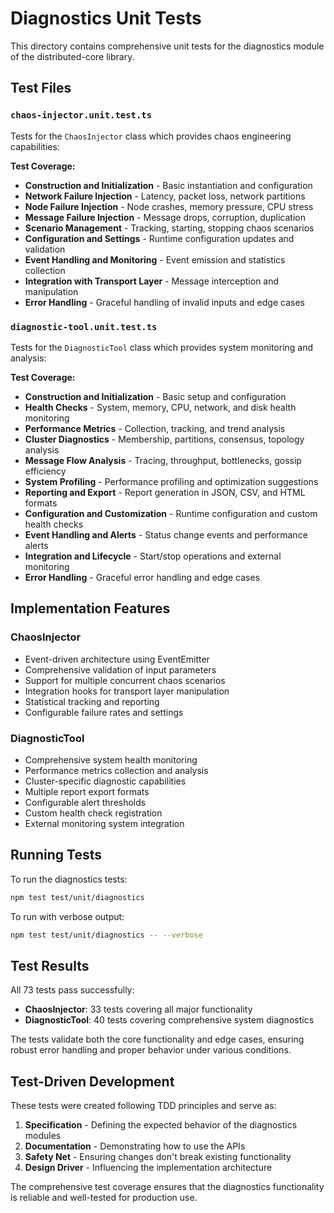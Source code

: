 # Diagnostics Unit Tests

This directory contains comprehensive unit tests for the diagnostics module of the distributed-core library.

## Test Files

### `chaos-injector.unit.test.ts`
Tests for the `ChaosInjector` class which provides chaos engineering capabilities:

**Test Coverage:**
- **Construction and Initialization** - Basic instantiation and configuration
- **Network Failure Injection** - Latency, packet loss, network partitions
- **Node Failure Injection** - Node crashes, memory pressure, CPU stress  
- **Message Failure Injection** - Message drops, corruption, duplication
- **Scenario Management** - Tracking, starting, stopping chaos scenarios
- **Configuration and Settings** - Runtime configuration updates and validation
- **Event Handling and Monitoring** - Event emission and statistics collection
- **Integration with Transport Layer** - Message interception and manipulation
- **Error Handling** - Graceful handling of invalid inputs and edge cases

### `diagnostic-tool.unit.test.ts`
Tests for the `DiagnosticTool` class which provides system monitoring and analysis:

**Test Coverage:**
- **Construction and Initialization** - Basic setup and configuration
- **Health Checks** - System, memory, CPU, network, and disk health monitoring
- **Performance Metrics** - Collection, tracking, and trend analysis
- **Cluster Diagnostics** - Membership, partitions, consensus, topology analysis
- **Message Flow Analysis** - Tracing, throughput, bottlenecks, gossip efficiency
- **System Profiling** - Performance profiling and optimization suggestions
- **Reporting and Export** - Report generation in JSON, CSV, and HTML formats
- **Configuration and Customization** - Runtime configuration and custom health checks
- **Event Handling and Alerts** - Status change events and performance alerts
- **Integration and Lifecycle** - Start/stop operations and external monitoring
- **Error Handling** - Graceful error handling and edge cases

## Implementation Features

### ChaosInjector
- Event-driven architecture using EventEmitter
- Comprehensive validation of input parameters
- Support for multiple concurrent chaos scenarios
- Integration hooks for transport layer manipulation
- Statistical tracking and reporting
- Configurable failure rates and settings

### DiagnosticTool
- Comprehensive system health monitoring
- Performance metrics collection and analysis
- Cluster-specific diagnostic capabilities
- Multiple report export formats
- Configurable alert thresholds
- Custom health check registration
- External monitoring system integration

## Running Tests

To run the diagnostics tests:

```bash
npm test test/unit/diagnostics
```

To run with verbose output:

```bash
npm test test/unit/diagnostics -- --verbose
```

## Test Results

All 73 tests pass successfully:
- **ChaosInjector**: 33 tests covering all major functionality
- **DiagnosticTool**: 40 tests covering comprehensive system diagnostics

The tests validate both the core functionality and edge cases, ensuring robust error handling and proper behavior under various conditions.

## Test-Driven Development

These tests were created following TDD principles and serve as:
1. **Specification** - Defining the expected behavior of the diagnostics modules
2. **Documentation** - Demonstrating how to use the APIs
3. **Safety Net** - Ensuring changes don't break existing functionality
4. **Design Driver** - Influencing the implementation architecture

The comprehensive test coverage ensures that the diagnostics functionality is reliable and well-tested for production use.
